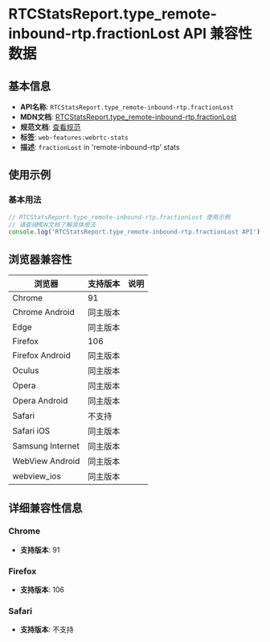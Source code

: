 # RTCStatsReport.type_remote-inbound-rtp.fractionLost API 兼容性数据

## 基本信息

- **API名称**: `RTCStatsReport.type_remote-inbound-rtp.fractionLost`
- **MDN文档**: [RTCStatsReport.type_remote-inbound-rtp.fractionLost](https://developer.mozilla.org/docs/Web/API/RTCRemoteInboundRtpStreamStats/fractionLost)
- **规范文档**: [查看规范](https://w3c.github.io/webrtc-stats/#dom-rtcremoteinboundrtpstreamstats-fractionlost)
- **标签**: `web-features:webrtc-stats`
- **描述**: `fractionLost` in 'remote-inbound-rtp' stats

## 使用示例

### 基本用法

```javascript
// RTCStatsReport.type_remote-inbound-rtp.fractionLost 使用示例
// 请查阅MDN文档了解具体用法
console.log('RTCStatsReport.type_remote-inbound-rtp.fractionLost API');
```

## 浏览器兼容性

| 浏览器 | 支持版本 | 说明 |
|--------|----------|------|
| Chrome | 91 |  |
| Chrome Android | 同主版本 |  |
| Edge | 同主版本 |  |
| Firefox | 106 |  |
| Firefox Android | 同主版本 |  |
| Oculus | 同主版本 |  |
| Opera | 同主版本 |  |
| Opera Android | 同主版本 |  |
| Safari | 不支持 |  |
| Safari iOS | 同主版本 |  |
| Samsung Internet | 同主版本 |  |
| WebView Android | 同主版本 |  |
| webview_ios | 同主版本 |  |

## 详细兼容性信息

### Chrome

- **支持版本**: 91

### Firefox

- **支持版本**: 106

### Safari

- **支持版本**: 不支持

